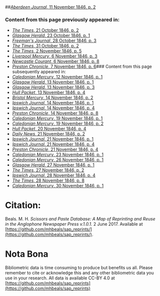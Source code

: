 ##[*Aberdeen Journal*, 11 November 1846, p. 2](https://mhbeals.github.io/sap_html/Aberdeen-Journal/Aberdeen-Journal-11-November-1846-p-2)

### Content from this page previously appeared in:
+ [*The Times*, 21 October 1846, p. 2](https://mhbeals.github.io/sap_html/The-Times/The-Times-21-October-1846-p-2)
+ [*Glasgow Herald*, 23 October 1846, p. 1](https://mhbeals.github.io/sap_html/Glasgow-Herald/Glasgow-Herald-23-October-1846-p-1)
+ [*Freeman's Journal*, 28 October 1846, p. 3](https://mhbeals.github.io/sap_html/Freeman's-Journal/Freeman's-Journal-28-October-1846-p-3)
+ [*The Times*, 31 October 1846, p. 2](https://mhbeals.github.io/sap_html/The-Times/The-Times-31-October-1846-p-2)
+ [*The Times*, 2 November 1846, p. 5](https://mhbeals.github.io/sap_html/The-Times/The-Times-2-November-1846-p-5)
+ [*Liverpool Mercury*, 6 November 1846, p. 3](https://mhbeals.github.io/sap_html/Liverpool-Mercury/Liverpool-Mercury-6-November-1846-p-3)
+ [*Newcastle Courant*, 6 November 1846, p. 8](https://mhbeals.github.io/sap_html/Newcastle-Courant/Newcastle-Courant-6-November-1846-p-8)
+ [*Preston Chronicle*, 7 November 1846, p. 6](https://mhbeals.github.io/sap_html/Preston-Chronicle/Preston-Chronicle-7-November-1846-p-6)### Content from this page subsequently appeared in:
+ [*Caledonian Mercury*, 12 November 1846, p. 1](https://mhbeals.github.io/sap_html/Caledonian-Mercury/Caledonian-Mercury-12-November-1846-p-1)
+ [*Glasgow Herald*, 13 November 1846, p. 1](https://mhbeals.github.io/sap_html/Glasgow-Herald/Glasgow-Herald-13-November-1846-p-1)
+ [*Glasgow Herald*, 13 November 1846, p. 3](https://mhbeals.github.io/sap_html/Glasgow-Herald/Glasgow-Herald-13-November-1846-p-3)
+ [*Hull Packet*, 13 November 1846, p. 4](https://mhbeals.github.io/sap_html/Hull-Packet/Hull-Packet-13-November-1846-p-4)
+ [*Bristol Mercury*, 14 November 1846, p. 2](https://mhbeals.github.io/sap_html/Bristol-Mercury/Bristol-Mercury-14-November-1846-p-2)
+ [*Ipswich Journal*, 14 November 1846, p. 1](https://mhbeals.github.io/sap_html/Ipswich-Journal/Ipswich-Journal-14-November-1846-p-1)
+ [*Ipswich Journal*, 14 November 1846, p. 4](https://mhbeals.github.io/sap_html/Ipswich-Journal/Ipswich-Journal-14-November-1846-p-4)
+ [*Preston Chronicle*, 14 November 1846, p. 8](https://mhbeals.github.io/sap_html/Preston-Chronicle/Preston-Chronicle-14-November-1846-p-8)
+ [*Caledonian Mercury*, 19 November 1846, p. 1](https://mhbeals.github.io/sap_html/Caledonian-Mercury/Caledonian-Mercury-19-November-1846-p-1)
+ [*Caledonian Mercury*, 19 November 1846, p. 2](https://mhbeals.github.io/sap_html/Caledonian-Mercury/Caledonian-Mercury-19-November-1846-p-2)
+ [*Hull Packet*, 20 November 1846, p. 4](https://mhbeals.github.io/sap_html/Hull-Packet/Hull-Packet-20-November-1846-p-4)
+ [*Daily News*, 21 November 1846, p. 2](https://mhbeals.github.io/sap_html/Daily-News/Daily-News-21-November-1846-p-2)
+ [*Ipswich Journal*, 21 November 1846, p. 1](https://mhbeals.github.io/sap_html/Ipswich-Journal/Ipswich-Journal-21-November-1846-p-1)
+ [*Ipswich Journal*, 21 November 1846, p. 4](https://mhbeals.github.io/sap_html/Ipswich-Journal/Ipswich-Journal-21-November-1846-p-4)
+ [*Preston Chronicle*, 21 November 1846, p. 4](https://mhbeals.github.io/sap_html/Preston-Chronicle/Preston-Chronicle-21-November-1846-p-4)
+ [*Caledonian Mercury*, 23 November 1846, p. 1](https://mhbeals.github.io/sap_html/Caledonian-Mercury/Caledonian-Mercury-23-November-1846-p-1)
+ [*Caledonian Mercury*, 26 November 1846, p. 1](https://mhbeals.github.io/sap_html/Caledonian-Mercury/Caledonian-Mercury-26-November-1846-p-1)
+ [*Glasgow Herald*, 27 November 1846, p. 1](https://mhbeals.github.io/sap_html/Glasgow-Herald/Glasgow-Herald-27-November-1846-p-1)
+ [*The Times*, 27 November 1846, p. 2](https://mhbeals.github.io/sap_html/The-Times/The-Times-27-November-1846-p-2)
+ [*Ipswich Journal*, 28 November 1846, p. 4](https://mhbeals.github.io/sap_html/Ipswich-Journal/Ipswich-Journal-28-November-1846-p-4)
+ [*The Times*, 28 November 1846, p. 8](https://mhbeals.github.io/sap_html/The-Times/The-Times-28-November-1846-p-8)
+ [*Caledonian Mercury*, 30 November 1846, p. 1](https://mhbeals.github.io/sap_html/Caledonian-Mercury/Caledonian-Mercury-30-November-1846-p-1)
                    
# Citation: 

Beals. M. H. *Scissors and Paste Database: A Map of Reprinting and Reuse in the Anglophone Newspaper Press v.1.0.1.* 2 June 2017. Available at [https://github.com/mhbeals/sap_reprints/](https://github.com/mhbeals/sap_reprints/). 
                    
# Nota Bona

Bibliometric data is time consuming to produce but benefits us all. Please remember to cite or acknowledge this and any other bibliometric data you use in your research. All data is available CC-BY 4.0 at [https://github.com/mhbeals/sap_reprints](https://github.com/mhbeals/sap_reprints)